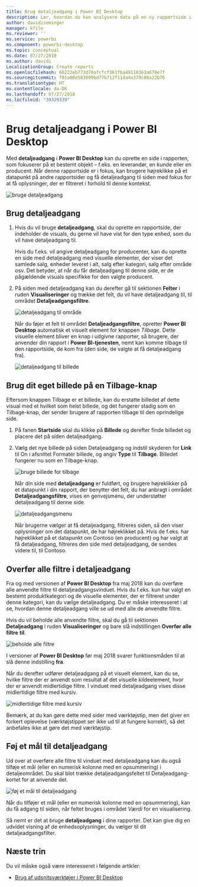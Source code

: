 ```yaml
---
title: Brug detaljeadgang i Power BI Desktop
description: Lær, hvordan du kan analysere data på en ny rapportside i Power BI Desktop
author: davidiseminger
manager: kfile
ms.reviewer: ''
ms.service: powerbi
ms.component: powerbi-desktop
ms.topic: conceptual
ms.date: 07/27/2018
ms.author: davidi
LocalizationGroup: Create reports
ms.openlocfilehash: 66222eb773d70afcfcf361fba49118363a670e7f
ms.sourcegitcommit: f01a88e583889bd77b712f11da4a379c88a22b76
ms.translationtype: HT
ms.contentlocale: da-DK
ms.lasthandoff: 07/27/2018
ms.locfileid: "39329339"
---
```

# <a name="use-drillthrough-in-power-bi-desktop"></a>Brug detaljeadgang i Power BI Desktop
Med **detaljeadgang** i **Power BI Desktop** kan du oprette en side i rapporten, som fokuserer på et bestemt objekt – f.eks. en leverandør, en kunde eller en producent. Når denne rapportside er i fokus, kan brugere højreklikke på et datapunkt på andre rapportsider og få detaljeadgang til siden med fokus for at få oplysninger, der er filtreret i forhold til denne kontekst.

![bruge detaljeadgang](media/desktop-drillthrough/drillthrough_01.png)

## <a name="using-drillthrough"></a>Brug detaljeadgang
1. Hvis du vil bruge **detaljeadgang**, skal du oprette en rapportside, der indeholder de visuals, du gerne vil have vist for den type enhed, som du vil have detaljeadgang til. 

    Hvis du f.eks. vil angive detaljeadgang for producenter, kan du oprette en side med detaljeadgang med visuelle elementer, der viser det samlede salg, enheder leveret i alt, salg efter kategori, salg efter område osv. Det betyder, at når du får detaljeadgang til denne side, er de pågældende visuals specifikke for den valgte producent.

2. På siden med detaljeadgang kan du derefter gå til sektionen **Felter** i ruden **Visualiseringer** og trække det felt, du vil have detaljeadgang til, til området **Detaljeadgangsfiltre**.

    ![detaljeadgang til område](media/desktop-drillthrough/drillthrough_02.png)

    Når du føjer et felt til området **Detaljeadgangsfiltre**, opretter **Power BI Desktop** automatisk et visuelt element for knappen *Tilbage*. Dette visuelle element bliver en knap i udgivne rapporter, så brugere, der anvender din rapport i **Power BI-tjenesten**, nemt kan komme tilbage til den rapportside, de kom fra (den side, de valgte at få detaljeadgang fra).

    ![detaljeadgang til billede](media/desktop-drillthrough/drillthrough_03.png)

## <a name="use-your-own-image-for-a-back-button"></a>Brug dit eget billede på en Tilbage-knap    
 Eftersom knappen Tilbage er et billede, kan du erstatte billedet af dette visual med et hvilket som helst billede, og det fungerer stadig som en Tilbage-knap, der sender brugere af rapporten tilbage til den oprindelige side.

1. På fanen **Startside** skal du klikke på **Billede** og derefter finde billedet og placere det på siden detaljeadgang.
2. Vælg det nye billede på siden Detaljeadgang og indstil skyderen for **Link** til On i afsnittet Formatér billede, og angiv **Type** til **Tilbage**. Billedet fungerer nu som en Tilbage-knap.

    ![bruge billede for tilbage](media/desktop-drillthrough/drillthrough_05.png)

    Når din side med **detaljeadgang** er fuldført, og brugere højreklikker på et datapunkt i din rapport, der benytter det felt, du har anbragt i området **Detaljeadgangsfiltre**, vises en genvejsmenu, der understøtter detaljeadgang til denne side.

    ![detaljeadgangsmenu](media/desktop-drillthrough/drillthrough_04.png)

    Når brugerne vælger at få detaljeadgang, filtreres siden, så den viser oplysninger om det datapunkt, de har højreklikket på. Hvis de f.eks. har højreklikket på et datapunkt om Contoso (en producent) og har valgt at få detaljeadgang, filtreres den side med detaljeadgang, de sendes videre til, til Contoso.

## <a name="pass-all-filters-in-drillthrough"></a>Overfør alle filtre i detaljeadgang

Fra og med versionen af **Power BI Desktop** fra maj 2018 kan du overføre alle anvendte filtre til detaljeadgangsvinduet. Hvis du f.eks. kun har valgt en bestemt produktkategori og de visuelle elementer, der er filtreret under denne kategori, kan du vælge detaljeadgang. Du er måske interesseret i at se, hvordan denne detaljeadgang ville se ud med alle de anvendte filtre.

Hvis du vil beholde alle anvendte filtre, skal du gå til sektionen **Detaljeadgang** i ruden **Visualiseringer** og bare slå indstillingen **Overfør alle filtre** **til**. 

![beholde alle filtre](media/desktop-drillthrough/drillthrough_06.png)

I versioner af **Power BI Desktop** før maj 2018 svarer funktionsmåden til at slå denne indstilling **fra**.

Når du derefter udfører detaljeadgang på et visuelt element, kan du se, hvilke filtre der er anvendt som resultat af det visuelle kildeelement, hvor der er anvendt midlertidige filtre. I vinduet med detaljeadgang vises disse midlertidige filtre med kursiv. 

![midlertidige filtre med kursiv](media/desktop-drillthrough/drillthrough_07.png)

Bemærk, at du kan gøre dette med sider med værktøjstip, men det giver en forkert oplevelse (værktøjstippet ser ikke ud til at fungere korrekt), så det anbefales ikke at gøre det med værktøjstip.

## <a name="add-a-measure-to-drillthrough"></a>Føj et mål til detaljeadgang

Ud over at overføre alle filtre til vinduet med detaljeadgang kan du også tilføje et mål (eller en numerisk kolonne med en opsummering) i detaljeområdet. Du skal blot trække detaljeadgangsfeltet til Detaljeadgang-kortet for at anvende det. 

![føj et mål til detaljeadgang](media/desktop-drillthrough/drillthrough_08.png)

Når du tilføjer et mål (eller en numerisk kolonne med en opsummering), kan du få adgang til siden, når feltet bruges i området *Værdi* for en visualisering.

Så nemt er det at bruge **detaljeadgang** i dine rapporter. Det kan give dig en udvidet visning af de enhedsoplysninger, du vælger til dit detaljeadgangsfilter.

## <a name="next-steps"></a>Næste trin

Du vil måske også være interesseret i følgende artikler:

* [Brug af udsnitsværktøjer i Power BI Desktop](desktop-slicers.md)

